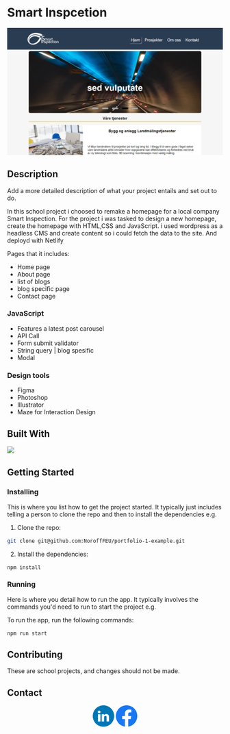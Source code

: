 # Smart Inspcetion

![image](https://github.com/larssandell/smart-inspection-copy/blob/main/smartinspection.png)

## Description

Add a more detailed description of what your project entails and set out to do.

In this school project i choosed to remake a homepage for a local company Smart Inspection.
For the project i was tasked to design a new homepage, create the homepage with HTML,CSS and JavaScript.
i used wordpress as a headless CMS and create content so i could fetch the data to the site. And deployd with Netlify

Pages that it includes:
- Home page
- About page
- list of blogs
- blog specific page
- Contact page

### JavaScript

- Features a latest post carousel
- API Call
- Form submit validator
- String query | blog spesific
- Modal

### Design tools
- Figma
- Photoshop
- Illustrator
- Maze for Interaction Design

## Built With

<p>
  <a href="https://skillicons.dev">
    <img src="https://skillicons.dev/icons?i=html,css,js,github,ai,ps,netlify,vscode,figma" />
  </a>
</p>

## Getting Started

### Installing

This is where you list how to get the project started. It typically just includes telling a person to clone the repo and then to install the dependencies e.g.

1. Clone the repo:

```bash
git clone git@github.com:NoroffFEU/portfolio-1-example.git
```

2. Install the dependencies:

```
npm install
```

### Running

Here is where you detail how to run the app. It typically involves the commands you'd need to run to start the project e.g.

To run the app, run the following commands:

```bash
npm run start
```

## Contributing

<p>These are school projects, and changes should not be made. </p>

## Contact
 
<div align="center">
<a href="https://www.linkedin.com/in/lars-sandell"><img height="50" src="https://github.com/larssandell/LarsSandell/blob/main/LinkedIN.png?raw=true"></a>
<a href="https://www.facebook.com/BingoPingo"><img height="50" src="https://github.com/larssandell/LarsSandell/blob/main/Facebook.png?raw=true"></a>
</div>

